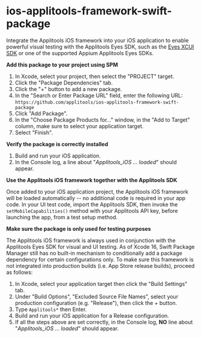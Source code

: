 # ios-applitools-framework-swift-package

Integrate the Applitools iOS framework into your iOS application to enable powerful visual testing with the Applitools Eyes SDK, such as the [Eyes XCUI SDK](https://applitools.com/tutorials/quickstart/native-mobile/xcui) or one of the supported Appium Applitools Eyes SDKs.


**Add this package to your project using SPM** 

1. In Xcode, select your project, then select the "PROJECT" target. 
2. Click the "Package Dependencies" tab.
3. Click the "+" button to add a new package.
4. In the "Search or Enter Package URL" field, enter the following URL: `https://github.com/applitools/ios-applitools-framework-swift-package`
5. Click "Add Package".
6. In the "Choose Package Products for..." window, in the "Add to Target" column, make sure to select your application target. 
7. Select "Finish".

**Verify the package is correctly installed**

1. Build and run your iOS application.
2. In the Console log, a line about "*Applitools_iOS ... loaded*" should appear.

**Use the Applitools iOS framework together with the Applitools SDK**

Once added to your iOS application project, the Applitools iOS framework will be loaded automatically -- no additional code is required in your app code. In your UI test code, import the Applitools SDK, then invoke the `setMobileCapabilities()` method with your Applitools API key, before launching the app, from a test setup method.

**Make sure the package is only used for testing purposes** 

The Applitools iOS framework is always used in conjunction with the Applitools Eyes SDK for visual and UI testing.
As of Xcode 16, Swift Package Manager still has no built-in mechanism to conditionally add a package dependency for certain configurations only. 
To make sure this framework is not integrated into production builds (i.e. App Store release builds), proceed as follows:

1. In Xcode, select your application target then click the "Build Settings" tab.
2. Under "Build Options", "Excluded Source File Names", select your production configuration (e.g. "Release"), then click the + button.
3. Type `Applitools*` then Enter.
4. Build and run your iOS application for a Release configuration.
5. If all the steps above are set correctly, in the Console log, **NO** line about "*Applitools_iOS ... loaded*" should appear.


